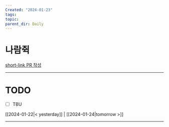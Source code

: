```yaml
---
Created: "2024-01-23"
tags: 
topic: 
parent_dir: Daily
---
```

# 나람쥑
[short-link PR 작성](https://github.com/ramgee-zzik-nabi/application/pull/10)



----
# TODO
- [ ] TBU 
  
[[2024-01-22|< yesterday]] | [[2024-01-24|tomorrow >]]  
  
---  
